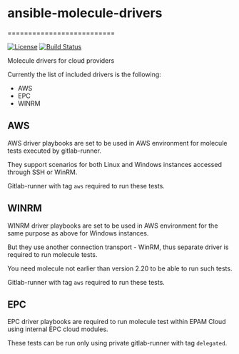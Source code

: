 # ansible-molecule-drivers
==========================

[![License](https://img.shields.io/badge/license-Apache-green.svg?style=flat)](https://raw.githubusercontent.com/lean-delivery/ansible-molecule-drivers/master/LICENSE)
[![Build Status](https://gitlab.com/lean-delivery/ansible-molecule-drivers/badges/master/build.svg)](https://gitlab.com/lean-delivery/ansible-molecule-drivers/pipelines)

Molecule drivers for cloud providers

Currently the list of included drivers is the following:
* AWS
* EPC
* WINRM

## AWS

AWS driver playbooks are set to be used in AWS environment for molecule tests executed by gitlab-runner. 

They support scenarios for both Linux and Windows instances accessed through SSH or WinRM. 

Gitlab-runner with tag `aws` required to run these tests.

## WINRM

WINRM driver playbooks are set to be used in AWS environment for the same purpose as above for Windows instances.

But they use another connection transport - WinRM, thus separate driver is required to run molecule tests. 

You need molecule not earlier than version 2.20 to be able to run such tests.

Gitlab-runner with tag `aws` required to run these tests.

## EPC

EPC driver playbooks are required to run molecule test within EPAM Cloud using internal EPC cloud modules. 

These tests can be run only using private gitlab-runner with tag `delegated`.
